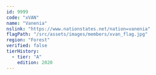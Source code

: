 ```yaml
---
id: 9999
code: "xVAN"
name: "Vanenia"
nslink: "https://www.nationstates.net/nation=vanenia"
flagPath: "/src/assets/images/members/xvan_flag.jpg"
region: "Forest"
verified: false
tierHistory:
  - tier: "A"
    edition: 2020
---
```

